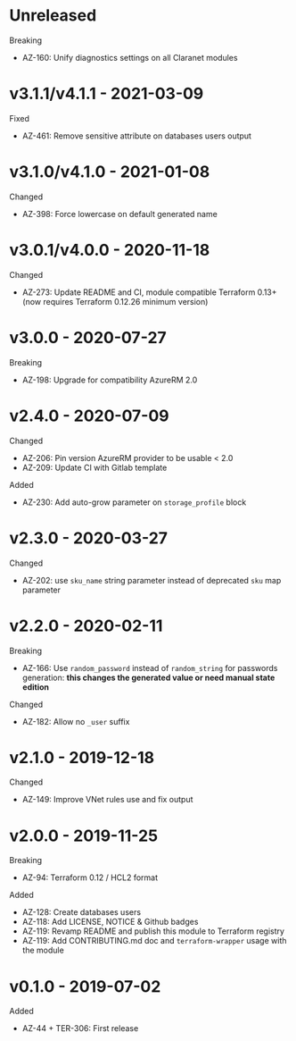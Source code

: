 # Unreleased

Breaking
  * AZ-160: Unify diagnostics settings on all Claranet modules

# v3.1.1/v4.1.1 - 2021-03-09

Fixed
  * AZ-461: Remove sensitive attribute on databases users output

# v3.1.0/v4.1.0 - 2021-01-08

Changed
  * AZ-398: Force lowercase on default generated name

# v3.0.1/v4.0.0 - 2020-11-18

Changed
  * AZ-273: Update README and CI, module compatible Terraform 0.13+ (now requires Terraform 0.12.26 minimum version)

# v3.0.0 - 2020-07-27

Breaking
  * AZ-198: Upgrade for compatibility AzureRM 2.0

# v2.4.0 - 2020-07-09

Changed
  * AZ-206: Pin version AzureRM provider to be usable < 2.0
  * AZ-209: Update CI with Gitlab template

Added
  * AZ-230: Add auto-grow parameter on `storage_profile` block

# v2.3.0 - 2020-03-27

Changed
  * AZ-202: use `sku_name` string parameter instead of deprecated `sku` map parameter

# v2.2.0 - 2020-02-11

Breaking
  * AZ-166: Use `random_password` instead of `random_string` for passwords generation: **this changes the generated value or need manual state edition**

Changed
  * AZ-182: Allow no `_user` suffix

# v2.1.0 - 2019-12-18

Changed
  * AZ-149: Improve VNet rules use and fix output

# v2.0.0 - 2019-11-25

Breaking
  * AZ-94: Terraform 0.12 / HCL2 format

Added
  * AZ-128: Create databases users
  * AZ-118: Add LICENSE, NOTICE & Github badges
  * AZ-119: Revamp README and publish this module to Terraform registry
  * AZ-119: Add CONTRIBUTING.md doc and `terraform-wrapper` usage with the module

# v0.1.0 - 2019-07-02

Added
  * AZ-44 + TER-306: First release

